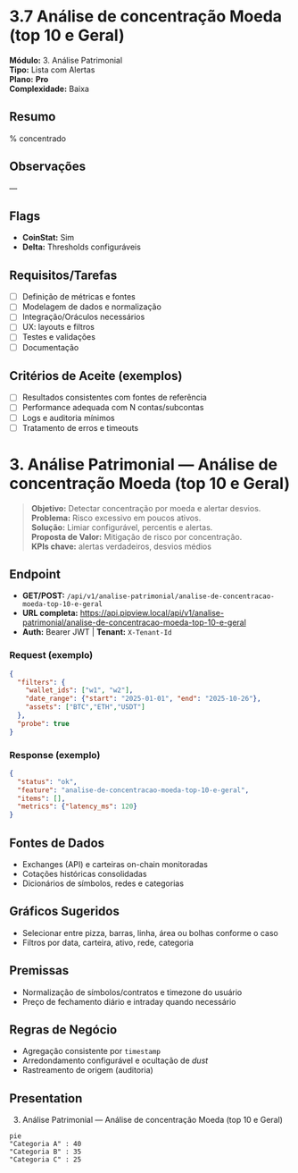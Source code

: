 # 3.7 Análise de concentração Moeda (top 10 e Geral)

**Módulo:** 3. Análise Patrimonial  
**Tipo:** Lista com Alertas  
**Plano:** **Pro**  
**Complexidade:** Baixa

## Resumo
% concentrado

## Observações
—

## Flags
- **CoinStat:** Sim
- **Delta:** Thresholds configuráveis

## Requisitos/Tarefas
- [ ] Definição de métricas e fontes
- [ ] Modelagem de dados e normalização
- [ ] Integração/Oráculos necessários
- [ ] UX: layouts e filtros
- [ ] Testes e validações
- [ ] Documentação

## Critérios de Aceite (exemplos)
- [ ] Resultados consistentes com fontes de referência
- [ ] Performance adequada com N contas/subcontas
- [ ] Logs e auditoria mínimos
- [ ] Tratamento de erros e timeouts

# 3. Análise Patrimonial — Análise de concentração Moeda (top 10 e Geral)

> **Objetivo:** Detectar concentração por moeda e alertar desvios.  
> **Problema:** Risco excessivo em poucos ativos.  
> **Solução:** Limiar configurável, percentis e alertas.  
> **Proposta de Valor:** Mitigação de risco por concentração.  
> **KPIs chave:** alertas verdadeiros, desvios médios

## Endpoint
- **GET/POST:** `/api/v1/analise-patrimonial/analise-de-concentracao-moeda-top-10-e-geral`  
- **URL completa:** <https://api.pipview.local/api/v1/analise-patrimonial/analise-de-concentracao-moeda-top-10-e-geral>  
- **Auth:** Bearer JWT | **Tenant:** `X-Tenant-Id`

### Request (exemplo)
```json
{
  "filters": {
    "wallet_ids": ["w1", "w2"],
    "date_range": {"start": "2025-01-01", "end": "2025-10-26"},
    "assets": ["BTC","ETH","USDT"]
  },
  "probe": true
}
```

### Response (exemplo)
```json
{
  "status": "ok",
  "feature": "analise-de-concentracao-moeda-top-10-e-geral",
  "items": [],
  "metrics": {"latency_ms": 120}
}
```

## Fontes de Dados
- Exchanges (API) e carteiras on-chain monitoradas
- Cotações históricas consolidadas
- Dicionários de símbolos, redes e categorias

## Gráficos Sugeridos
- Selecionar entre pizza, barras, linha, área ou bolhas conforme o caso
- Filtros por data, carteira, ativo, rede, categoria

## Premissas
- Normalização de símbolos/contratos e timezone do usuário
- Preço de fechamento diário e intraday quando necessário

## Regras de Negócio
- Agregação consistente por `timestamp`
- Arredondamento configurável e ocultação de *dust*
- Rastreamento de origem (auditoria)

## Presentation
3. Análise Patrimonial — Análise de concentração Moeda (top 10 e Geral)

```mermaid
pie
"Categoria A" : 40
"Categoria B" : 35
"Categoria C" : 25
```
